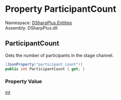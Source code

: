 # Property ParticipantCount

Namespace: [DSharpPlus.Entities](DSharpPlus.Entities.md)  
Assembly: DSharpPlus.dll

## <a id="DSharpPlus_Entities_DiscordStageInvite_ParticipantCount"></a>ParticipantCount

Gets the number of participants in the stage channel.

```csharp
[JsonProperty("participant_count")]
public int ParticipantCount { get; }
```

### Property Value

[int](https://learn.microsoft.com/dotnet/api/system.int32)

